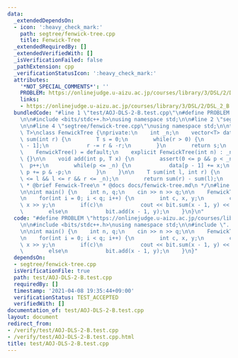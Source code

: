 ```yaml
---
data:
  _extendedDependsOn:
  - icon: ':heavy_check_mark:'
    path: segtree/fenwick-tree.cpp
    title: Fenwick-Tree
  _extendedRequiredBy: []
  _extendedVerifiedWith: []
  _isVerificationFailed: false
  _pathExtension: cpp
  _verificationStatusIcon: ':heavy_check_mark:'
  attributes:
    '*NOT_SPECIAL_COMMENTS*': ''
    PROBLEM: https://onlinejudge.u-aizu.ac.jp/courses/library/3/DSL/2/DSL_2_B
    links:
    - https://onlinejudge.u-aizu.ac.jp/courses/library/3/DSL/2/DSL_2_B
  bundledCode: "#line 1 \"test/AOJ-DLS-2-B.test.cpp\"\n#define PROBLEM \"https://onlinejudge.u-aizu.ac.jp/courses/library/3/DSL/2/DSL_2_B\"\
    \n\n#include <bits/stdc++.h>\nusing namespace std;\n\n#line 2 \"segtree/fenwick-tree.cpp\"\
    \n\n#line 4 \"segtree/fenwick-tree.cpp\"\nusing namespace std;\n\ntemplate <typename\
    \ T>\nclass FenwickTree {\nprivate:\n    int _n;\n    vector<T> data;\n\n    T\
    \ sum(int r) {\n        T s = 0;\n        while(r > 0) {\n            s += data[r\
    \ - 1];\n            r -= r & -r;\n        }\n        return s;\n    }\n\npublic:\n\
    \    FenwickTree() = default;\n    explicit FenwickTree(int n) : _n(n), data(n)\
    \ {}\n\n    void add(int p, T x) {\n        assert(0 <= p && p < _n);\n      \
    \  p++;\n        while(p <= _n) {\n            data[p - 1] += x;\n           \
    \ p += p & -p;\n        }\n    }\n\n    T sum(int l, int r) {\n        assert(0\
    \ <= l && l <= r && r <= _n);\n        return sum(r) - sum(l);\n    }\n};\n/*\n\
    \ * @brief Fenwick-Tree\n * @docs docs/fenwick-tree.md\n */\n#line 7 \"test/AOJ-DLS-2-B.test.cpp\"\
    \n\nint main() {\n    int n, q;\n    cin >> n >> q;\n\n    FenwickTree<int> bit(n);\n\
    \n    for(int i = 0; i < q; i++) {\n        int c, x, y;\n        cin >> c >>\
    \ x >> y;\n        if(c)\n            cout << bit.sum(x - 1, y) << \"\\n\";\n\
    \        else\n            bit.add(x - 1, y);\n    }\n}\n"
  code: "#define PROBLEM \"https://onlinejudge.u-aizu.ac.jp/courses/library/3/DSL/2/DSL_2_B\"\
    \n\n#include <bits/stdc++.h>\nusing namespace std;\n\n#include \"../segtree/fenwick-tree.cpp\"\
    \n\nint main() {\n    int n, q;\n    cin >> n >> q;\n\n    FenwickTree<int> bit(n);\n\
    \n    for(int i = 0; i < q; i++) {\n        int c, x, y;\n        cin >> c >>\
    \ x >> y;\n        if(c)\n            cout << bit.sum(x - 1, y) << \"\\n\";\n\
    \        else\n            bit.add(x - 1, y);\n    }\n}"
  dependsOn:
  - segtree/fenwick-tree.cpp
  isVerificationFile: true
  path: test/AOJ-DLS-2-B.test.cpp
  requiredBy: []
  timestamp: '2021-04-08 19:35:44+09:00'
  verificationStatus: TEST_ACCEPTED
  verifiedWith: []
documentation_of: test/AOJ-DLS-2-B.test.cpp
layout: document
redirect_from:
- /verify/test/AOJ-DLS-2-B.test.cpp
- /verify/test/AOJ-DLS-2-B.test.cpp.html
title: test/AOJ-DLS-2-B.test.cpp
---
```

